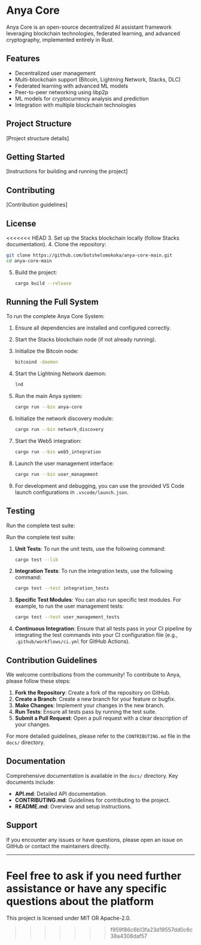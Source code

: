 # Anya Core

Anya Core is an open-source decentralized AI assistant framework leveraging blockchain technologies, federated learning, and advanced cryptography, implemented entirely in Rust.

## Features

- Decentralized user management
- Multi-blockchain support (Bitcoin, Lightning Network, Stacks, DLC)
- Federated learning with advanced ML models
- Peer-to-peer networking using libp2p
- ML models for cryptocurrency analysis and prediction
- Integration with multiple blockchain technologies

## Project Structure

[Project structure details]

## Getting Started

[Instructions for building and running the project]

## Contributing

[Contribution guidelines]

## License

<<<<<<< HEAD
3. Set up the Stacks blockchain locally (follow Stacks documentation).
4. Clone the repository:

   ```bash
   git clone https://github.com/botshelomokoka/anya-core-main.git
   cd anya-core-main
   ```

5. Build the project:

   ```bash
   cargo build --release
   ```

## Running the Full System

To run the complete Anya Core System:

1. Ensure all dependencies are installed and configured correctly.
2. Start the Stacks blockchain node (if not already running).
3. Initialize the Bitcoin node:

   ```bash
   bitcoind -daemon
   ```

4. Start the Lightning Network daemon:

   ```bash
   lnd
   ```

5. Run the main Anya system:

   ```bash
   cargo run --bin anya-core
   ```

6. Initialize the network discovery module:

   ```bash
   cargo run --bin network_discovery
   ```

7. Start the Web5 integration:

   ```bash
   cargo run --bin web5_integration
   ```

8. Launch the user management interface:

   ```bash
   cargo run --bin user_management
   ```

9. For development and debugging, you can use the provided VS Code launch configurations in `.vscode/launch.json`.

## Testing

Run the complete test suite:

Run the complete test suite:

1. **Unit Tests**: To run the unit tests, use the following command:

   ```bash
   cargo test --lib
   ```

2. **Integration Tests**: To run the integration tests, use the following command:

   ```bash
   cargo test --test integration_tests
   ```

3. **Specific Test Modules**: You can also run specific test modules. For example, to run the user management tests:

   ```bash
   cargo test --test user_management_tests
   ```

4. **Continuous Integration**: Ensure that all tests pass in your CI pipeline by integrating the test commands into your CI configuration file (e.g., `.github/workflows/ci.yml` for GitHub Actions).

## Contribution Guidelines

We welcome contributions from the community! To contribute to Anya, please follow these steps:

1. **Fork the Repository**: Create a fork of the repository on GitHub.
2. **Create a Branch**: Create a new branch for your feature or bugfix.
3. **Make Changes**: Implement your changes in the new branch.
4. **Run Tests**: Ensure all tests pass by running the test suite.
5. **Submit a Pull Request**: Open a pull request with a clear description of your changes.

For more detailed guidelines, please refer to the `CONTRIBUTING.md` file in the `docs/` directory.

## Documentation

Comprehensive documentation is available in the `docs/` directory. Key documents include:

- **API.md**: Detailed API documentation.
- **CONTRIBUTING.md**: Guidelines for contributing to the project.
- **README.md**: Overview and setup instructions.

## Support

If you encounter any issues or have questions, please open an issue on GitHub or contact the maintainers directly.

---

Feel free to ask if you need further assistance or have any specific questions about the platform
=======
This project is licensed under MIT OR Apache-2.0.
>>>>>>> f959f86c6b13fa23d19557dd0c6c38a4308daf57
